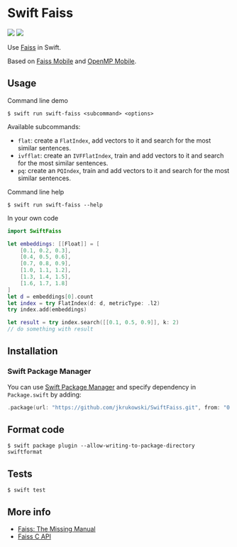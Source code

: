 # Swift Faiss

[![](https://img.shields.io/endpoint?url=https%3A%2F%2Fswiftpackageindex.com%2Fapi%2Fpackages%2Fjkrukowski%2FSwiftFaiss%2Fbadge%3Ftype%3Dswift-versions)](https://swiftpackageindex.com/jkrukowski/SwiftFaiss)
[![](https://img.shields.io/endpoint?url=https%3A%2F%2Fswiftpackageindex.com%2Fapi%2Fpackages%2Fjkrukowski%2FSwiftFaiss%2Fbadge%3Ftype%3Dplatforms)](https://swiftpackageindex.com/jkrukowski/SwiftFaiss)

Use [Faiss](https://github.com/facebookresearch/faiss) in Swift.

Based on [Faiss Mobile](https://github.com/DeveloperMindset-com/faiss-mobile) and [OpenMP Mobile](https://github.com/DeveloperMindset-com/openmp-mobile).

## Usage

Command line demo

```
$ swift run swift-faiss <subcommand> <options>
```

Available subcommands:

- `flat`: create a `FlatIndex`, add vectors to it and search for the most similar sentences.
- `ivfflat`: create an `IVFFlatIndex`, train and add vectors to it and search for the most similar sentences.
- `pq`: create an `PQIndex`, train and add vectors to it and search for the most similar sentences.

Command line help

```
$ swift run swift-faiss --help
```

In your own code

```swift
import SwiftFaiss

let embeddings: [[Float]] = [
    [0.1, 0.2, 0.3],
    [0.4, 0.5, 0.6],
    [0.7, 0.8, 0.9],
    [1.0, 1.1, 1.2],
    [1.3, 1.4, 1.5],
    [1.6, 1.7, 1.8]
]
let d = embeddings[0].count
let index = try FlatIndex(d: d, metricType: .l2)
try index.add(embeddings)

let result = try index.search([[0.1, 0.5, 0.9]], k: 2)
// do something with result
```

## Installation

### Swift Package Manager

You can use [Swift Package Manager](https://swift.org/package-manager/) and specify dependency in `Package.swift` by adding:

```swift
.package(url: "https://github.com/jkrukowski/SwiftFaiss.git", from: "0.0.7")
```

## Format code

```
$ swift package plugin --allow-writing-to-package-directory swiftformat
```

## Tests

```
$ swift test
```

## More info

- [Faiss: The Missing Manual](https://www.pinecone.io/learn/series/faiss/)
- [Faiss C API](https://github.com/facebookresearch/faiss/blob/main/c_api/INSTALL.md)
